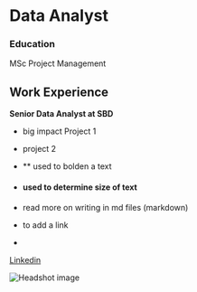 # Data Analyst

### Education
MSc Project Management

## Work Experience
**Senior Data Analyst at SBD**
- big impact Project 1
- project 2

- ** used to bolden a text
- #### used to determine size of text
- read more on writing in md files (markdown)
- to add a link
- 
[Linkedin](https://linkedin.com/in/tumini-inoma-abbey)


![Headshot image](asset/img/headshot.jpg)
